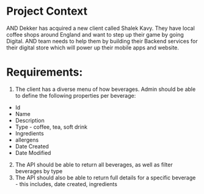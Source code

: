 # Project Context
AND Dekker has acquired a new client called Shalek Kavy. They have local coffee shops around England and want to step up their game by going Digital. AND team needs to help them by building their Backend services for their digital store which will power up their mobile apps and website.

# Requirements:
1. The client has a diverse menu of how beverages. Admin should be able to define the following properties per beverage: 
  - Id
  - Name
  - Description
  - Type - coffee, tea, soft drink 
  - Ingredients
  - allergens
  - Date Created
  - Date Modified 
2. The API should be able to return all beverages, as well as filter beverages by type
3. The API should also be able to return full details for a specific beverage - this includes, date created, ingredients